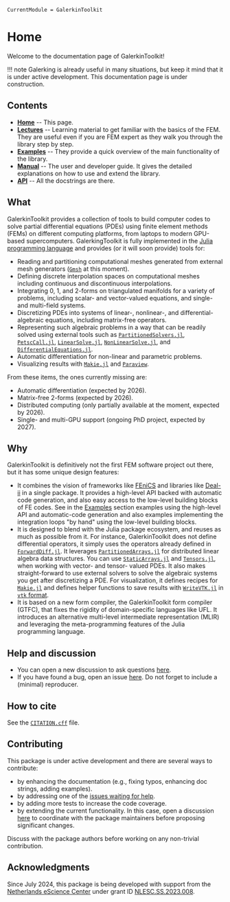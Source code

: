 ```@meta
CurrentModule = GalerkinToolkit
```

# Home

Welcome to the documentation page of GalerkinToolkit!

!!! note
    Galerking is already useful in many situations, but keep it mind that it is under active development. This documentation page
    is under construction.

## Contents

- **[Home](@ref)** -- This page.
- **[Lectures](@ref)** -- Learning material to get familiar with the basics of the FEM. They are useful even if you are FEM expert as they walk you through the library step by step.
- **[Examples](@ref)** -- They provide a quick overview of the main functionality of the library.
- **[Manual](@ref)** -- The user and developer guide. It gives the detailed explanations on how to use and extend the library.
- **[API](@ref)** -- All the docstrings are there.

## What

GalerkinToolkit provides a collection of tools to build computer codes to solve partial differential equations (PDEs)
using finite element methods (FEMs) on different computing platforms, from laptops to modern GPU-based supercomputers.
GalerkingToolkit is fully implemented in the [Julia programming language](https://julialang.org/) and provides (or it will soon provide) tools for:

- Reading and partitioning computational meshes generated from external mesh generators ([`Gmsh`](https://gmsh.info/) at this moment).
- Defining discrete interpolation spaces on computational meshes including continuous and discontinuous interpolations.
- Integrating 0, 1, and 2-forms on triangulated manifolds for a variety of problems, including scalar- and vector-valued equations, and single- and multi-field systems.
- Discretizing PDEs into systems of linear-, nonlinear-, and differential-algebraic equations, including matrix-free operators.
- Representing such algebraic problems in a way that can be readily solved using external tools such as [`PartitionedSolvers.jl`](https://github.com/PartitionedArrays/PartitionedArrays.jl), [`PetscCall.jl`](https://github.com/PartitionedArrays/PetscCall.jl), [`LinearSolve.jl`](https://github.com/SciML/LinearSolve.jl), [`NonLinearSolve.jl`](https://github.com/SciML/NonlinearSolve.jl), and [`DifferentialEquations.jl`](https://github.com/SciML/DifferentialEquations.jl).
- Automatic differentiation for non-linear and parametric problems.
- Visualizing results with [`Makie.jl`](https://github.com/MakieOrg/Makie.jl) and [`Paraview`](https://www.paraview.org/).

From these items, the ones currently missing are:

- Automatic differentiation (expected by 2026).
- Matrix-free 2-forms (expected by 2026).
- Distributed computing (only partially available at the moment, expected by 2026).
- Single- and multi-GPU support (ongoing PhD project, expected by 2027).

## Why

GalerkinToolkit is definitively not the first FEM software project out there, but it has some unique design features:

- It combines the vision of frameworks like [FEniCS](https://fenicsproject.org/) and libraries like [Deal-ii](https://www.dealii.org/) in a single package. It provides a high-level API backed with automatic code generation, and also easy access to the low-level building blocks of FE codes. See in the [Examples](@ref) section examples using the high-level API and automatic-code generation and also examples implementing the integration loops "by hand" using the low-level building blocks.
- It is designed to blend with the Julia package ecosystem, and reuses as much as possible from it. For instance, GalerkinToolkit does not define differential operators, it simply uses the operators already defined in [`ForwardDiff.jl`](https://github.com/JuliaDiff/ForwardDiff.jl). It leverages [`PartitionedArrays.jl`](https://github.com/PartitionedArrays/PartitionedArrays.jl) for distributed linear algebra data structures. You can use [`StaticArrays.jl`](https://github.com/JuliaArrays/StaticArrays.jl) and [`Tensors.jl`](https://github.com/Ferrite-FEM/Tensors.jl), when working with vector- and tensor- valued PDEs. It also makes straight-forward to use external solvers to solve the algebraic systems you get after discretizing a PDE. For visualization, it defines recipes for [`Makie.jl`](https://github.com/MakieOrg/Makie.jl) and defines helper functions to save results with [`WriteVTK.jl`](https://github.com/JuliaVTK/WriteVTK.jl) in [`vtk` format](https://vtk.org/).
- It is based on a new form compiler, the GalerkinToolkit form compiler (GTFC), that fixes the rigidity of domain-specific languages like UFL. It introduces an alternative multi-level intermediate representation (MLIR) and leveraging the meta-programming features of the Julia programming language. 


## Help and discussion

- You can open a new discussion to ask questions [here](https://github.com/GalerkinToolkit/GalerkinToolkit.jl/discussions).
- If you have found a bug, open an issue [here](https://github.com/GalerkinToolkit/GalerkinToolkit.jl/issues). Do not forget to include a (minimal) reproducer.

## How to cite

See the [`CITATION.cff`](https://github.com/GalerkinToolkit/GalerkinToolkit.jl/blob/main/CITATION.cff) file.

## Contributing

This package is under active development and there are several ways to contribute:

- by enhancing the documentation (e.g., fixing typos, enhancing doc strings, adding examples).
- by addressing one of the [issues waiting for help](https://github.com/GalerkinToolkit/GalerkinToolkit.jl/labels/help%20wanted).
- by adding more tests to increase the code coverage.
- by extending the current functionality. In this case, open a discussion [here](https://github.com/GalerkinToolkit/GalerkinToolkit.jl/discussions) to coordinate with the package maintainers before proposing significant changes.

Discuss with the package authors before working on any non-trivial contribution.

## Acknowledgments

Since July 2024, this package is being developed with support from the [Netherlands eScience Center](https://www.esciencecenter.nl/) under grant ID [NLESC.SS.2023.008](https://research-software-directory.org/projects/hp2sim).


